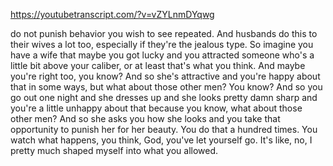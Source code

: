 https://youtubetranscript.com/?v=vZYLnmDYqwg

 do not punish behavior you wish to see repeated. And husbands do this to their wives a lot too, especially if they're the jealous type. So imagine you have a wife that maybe you got lucky and you attracted someone who's a little bit above your caliber, or at least that's what you think. And maybe you're right too, you know? And so she's attractive and you're happy about that in some ways, but what about those other men? You know? And so you go out one night and she dresses up and she looks pretty damn sharp and you're a little unhappy about that because you know, what about those other men? And so she asks you how she looks and you take that opportunity to punish her for her beauty. You do that a hundred times. You watch what happens, you think, God, you've let yourself go. It's like, no, I pretty much shaped myself into what you allowed.